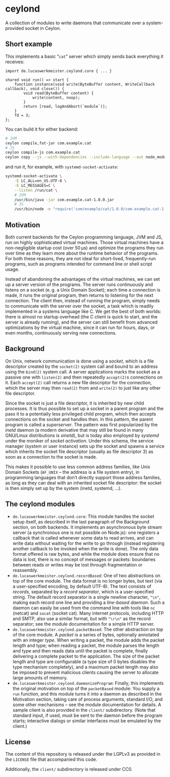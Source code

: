 # ceylond

A collection of modules to write daemons that communicate over a system-provided socket in Ceylon.

## Short example

This implements a basic “`cat`” server which simply sends back everything it receives:

```ceylon
import de.lucaswerkmeister.ceylond.core { ... }

shared void run() => start {
    function instance(void write(ByteBuffer content, WriteCallback callback), void close()) {
        void read(ByteBuffer content) {
            write(content, noop);
        }
        return [read, logAndAbort(`module`)];
    }
    fd = 3;
};
```

You can build it for either backend:
```sh
# JVM
ceylon compile,fat-jar com.example.cat
# JS
ceylon compile-js com.example.cat
ceylon copy --js --with-dependencies --include-language --out node_modules com.example.cat
```
and run it, for example, with `systemd-socket-activate`:
```sh
systemd-socket-activate \
    -E LC_ALL=en_US.UTF-8 \
    -E LC_MESSAGES=C \
    --listen /run/cat \
    # JVM
    /usr/bin/java -jar com.example.cat-1.0.0.jar
    # JS
    /usr/bin/node -e "require('com/example/cat/1.0.0/com.example.cat-1.0.0').run()
```

## Motivation

Both current backends for the Ceylon programming language, JVM and JS,
run on highly sophisticated virtual machines.
Those virtual machines have a non-negligible startup cost (over 50 μs)
and optimize the programs they run over time
as they learn more about the runtime behavior of the programs.
For both these reasons, they are not ideal for short-lived, frequently-run programs,
such as programs intended for command line or shell script usage.

Instead of abandoning the advantages of the virtual machines,
we can set up a server version of the programs.
The server runs continuously and listens on a socket (e. g. a Unix Domain Socket);
each time a connection is made, it runs the original program,
then returns to listening for the next connection.
The client then, instead of running the program,
simply needs to communicate with the server over the socket,
a task which is readily implemented in a systems language like C.
We get the best of both worlds:
there is almost no startup overhead
(the C client is quick to start,
and the server is already running),
and the server can still benefit from advanced optimizations by the virtual machine,
since it can run for hours, days, or even months,
continuously serving new connections.

## Background

On Unix, network communication is done using a *socket*,
which is a file descriptor created by the `socket(2)` system call
and bound to an address using the `bind(2)` system call.
A server applications marks the socket as a passive one with `listen(2)`
and then repeatedly `accept(2)`s connections on it.
Each `accept(2)` call returns a new file descriptor for the connection,
which the server may then `read(2)` from and `write(2)` to just like any other file descriptor.

Since the socket is just a file descriptor,
it is inherited by new child processes.
It is thus possible to set up a socket in a parent program
and the pass it to a potentially less privileged child program,
which then accepts connections on the socket and handles then.
In this pattern, the parent program is called a *superserver*.
The pattern was first popularized by the *inetd* daemon
(a modern derivative that may still be found in many GNU/Linux distributions is *xinetd*),
but is today also employed by *systemd*
under the moniker of *socket activation*.
Under this schema, the service manager (system or user instance) sets up the socket
and spawns a service which inherits the socket file descriptor (usually as file descriptor 3)
as soon as a connection to the socket is made.

This makes it possible to use less common address families,
like Unix Domain Sockets (`AF_UNIX` – the address is a file system entry),
in programming languages that don’t directly support those address families,
as long as they can deal with an inherited socket file descriptor:
the socket is then simply set up by the system (inetd, systemd, …).

## The ceylond modules

- `de.lucaswerkmeister.ceylond.core`:
  This module handles the socket setup itself,
  as described in the last paragraph of the Background section,
  on both backends.
  It implements an asynchronous byte stream server
  (a synchronous one is not possible on Node.js):
  one registers a callback that is called whenever some data to read arrives,
  and can write data without waiting for the write to go through
  (instead registering another callback to be invoked when the write is done).
  The only data format offered is raw bytes,
  and while the module does ensure that no data is lost,
  there is no concept of messages or packets:
  boundaries between reads or writes may be lost
  through fragmentation or reassembly.
- `de.lucaswerkmeister.ceylond.recordBased`:
  One of two abstractions on top of the core module.
  The data format is no longer bytes, but text
  (via a user-specified encoding, by default UTF-8).
  The text consists of *records*, separated by a *record separator*,
  which is a user-specified string.
  The default record separator is a single newline character, `"\n"`,
  making each record one line and providing a *line-based daemon*.
  Such a daemon can easily be used from the command line
  with tools like `nc` (netcat) and `socat` (socket cat).
  Many internet protocols, including HTTP and SMTP,
  also use a similar format,
  but with `"\r\n"` as the record separator;
  see the module documentation for a simple HTTP server.
- `de.lucaswerkmeister.ceylond.packetBased`:
  The other abstraction on top of the core module.
  A *packet* is a series of bytes, optionally annotated with an integer *type*.
  When writing a packet, the module adds the packet length and type;
  when reading a packet, the module parses the length and type
  and then reads data until the packet is complete,
  finally delivering a complete packet to the application.
  The size of the packet length and type are configurable
  (a type size of 0 bytes disables the type mechanism completely),
  and a maximum packet length may also be imposed
  to prevent malicious clients causing the server to allocate large amounts of memory.
- `de.lucaswerkmeister.ceylond.daemonizeProgram`:
  Finally, this implements the original motivation
  on top of the `packetBased` module:
  You supply a `run` function,
  and this module turns it into a daemon as described in the Motivation section,
  taking care of process arguments, standard I/O,
  and some other mechanisms – see the module documentation for details.
  A sample client is also provided in the `client/` subdirectory.
  (Note that standard input, if used,
  must be sent to the daemon before the program starts;
  interactive dialogs or similar interfaces
  must be emulated by the client.)

## License

The content of this repository is released under the LGPLv3
as provided in the `LICENSE` file that accompanied this code.

Additionally, the `client/` subdirectory is released under CC0.
